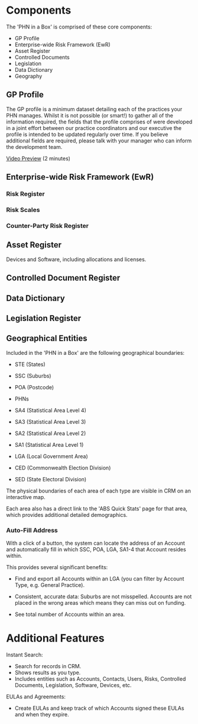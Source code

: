# Components

The 'PHN in a Box' is comprised of these core components:

- GP Profile
- Enterprise-wide Risk Framework (EwR)
- Asset Register
- Controlled Documents
- Legislation
- Data Dictionary
- Geography

## GP Profile

The GP profile is a minimum dataset detailing each of the practices your PHN manages. Whilst it is not possible (or smart!) to gather all of the information required, the fields that the profile comprises of were developed in a joint effort between our practice coordinators and our executive the profile is intended to be updated regularly over time. If you believe additional fields are required, please talk with your manager who can inform the development team.

[Video Preview](https://youtu.be/P8YCFshdRaY) (2 minutes)

## Enterprise-wide Risk Framework (EwR)

### Risk Register

### Risk Scales

### Counter-Party Risk Register

## Asset Register

Devices and Software, including allocations and licenses.

## Controlled Document Register

## Data Dictionary

## Legislation Register

## Geographical Entities

Included in the 'PHN in a Box' are the following geographical boundaries:

- STE (States)

- SSC (Suburbs)

- POA (Postcode)

- PHNs

- SA4 (Statistical Area Level 4)

- SA3 (Statistical Area Level 3)

- SA2 (Statistical Area Level 2)

- SA1 (Statistical Area Level 1)

- LGA (Local Government Area)

- CED (Commonwealth Election Division)

- SED (State Electoral Division)

The physical boundaries of each area of each type are visible in CRM on an interactive map.

Each area also has a direct link to the 'ABS Quick Stats' page for that area, which provides additional detailed demographics.

### Auto-Fill Address

With a click of a button, the system can locate the address of an Account and automatically fill in which SSC, POA, LGA, SA1-4 that Account resides within.

This provides several significant benefits:

- Find and export all Accounts within an LGA (you can filter by Account Type, e.g. General Practice).

- Consistent, accurate data: Suburbs are not misspelled. Accounts are not placed in the wrong areas which means they can miss out on funding.

- See total number of Accounts within an area.


# Additional Features

Instant Search: 

- Search for records in CRM.
- Shows results as you type.
- Includes entities such as Accounts, Contacts, Users, Risks, Controlled Documents, Legislation, Software, Devices, etc.

EULAs and Agreements:

- Create EULAs and keep track of which Accounts signed these EULAs and when they expire.